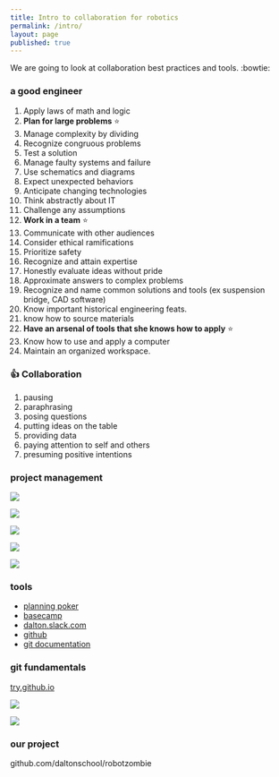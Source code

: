 ```yaml
---
title: Intro to collaboration for robotics
permalink: /intro/
layout: page
published: true
---
```


We are going to look at collaboration best practices and tools.  :bowtie:

### a good engineer

1.  Apply laws of math and logic
2.  **Plan for large problems** :star:
3.  Manage complexity by dividing
4.  Recognize congruous problems
5.  Test a solution
6.  Manage faulty systems and failure
7.  Use schematics and diagrams
8.  Expect unexpected behaviors
9.  Anticipate changing technologies
10.  Think abstractly about IT
11.  Challenge any assumptions
12.  **Work in a team** :star:
13.  Communicate with other audiences
14.  Consider ethical ramifications
15.  Prioritize safety
16.  Recognize and attain expertise
17.  Honestly evaluate ideas without pride
18.  Approximate answers to complex problems
19.  Recognize and name common solutions and tools (ex suspension bridge, CAD software)
20.  Know important historical engineering feats.
21.  know how to source materials
22.  **Have an arsenal of tools that she knows how to apply** :star:
23.  Know how to use and apply a computer
24.  Maintain an organized workspace.

### :+1: Collaboration 

1.  pausing
2.  paraphrasing
3.  posing questions
4.  putting ideas on the table
5.  providing data
6.  paying attention to self and others
7.  presuming positive intentions

### project management

![](http://scrumreferencecard.com/scrumreferencecard-content/uploads/2013/03/traditional-waterfall-development.png)

![](http://scrumreferencecard.com/scrumreferencecard-content/uploads/2013/03/scrum-iteration-detail.png)

![](http://scrumreferencecard.com/scrumreferencecard-content/uploads/2013/03/Product-Backlog.jpg)

![](http://scrumreferencecard.com/scrumreferencecard-content/uploads/2013/03/Sprint-Backlog.png)

![](https://guides.github.com/features/issues/listing-screen.png)

### tools

* [planning poker](planningpoker.com)
* [basecamp](basecamp.com/tour)
* [dalton.slack.com](dalton.slack.com)
* [github](www.github.com)
* [git documentation](http://git-scm.com/)

### git fundamentals

[try.github.io](try.github.io)

![](http://git-scm.com/book/en/v2/book/01-introduction/images/areas.png)

![](http://i.stack.imgur.com/r1wP7.png)

### our project

github.com/daltonschool/robotzombie
